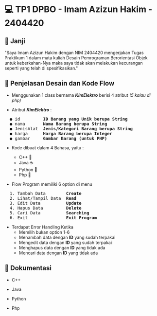# 💻 TP1 DPBO - Imam Azizun Hakim - 2404420


## 🤝 Janji
"Saya Imam Azizun Hakim dengan NIM 2404420 mengerjakan Tugas Praktikum 1 dalam mata kuliah Desain Pemrograman Berorientasi Objek untuk keberkahan-Nya maka saya tidak akan melakukan kecurangan seperti yang telah di spesifikasikan."


## 🔀 Penjelasan Desain dan Kode Flow
- Menggunakan 1 class bernama **_KimElektro_** berisi 4 atribut _(5 kalau di php)_
  
- Atribut **_KimElektro_** :
<pre>
  ● id         <strong>ID Barang yang Unik berupa String</strong>
  ● nama       <strong>Nama Barang berupa String</strong>
  ● JenisAlat  <strong>Jenis/Kategori Barang berupa String</strong>
  ● harga      <strong>Harga Barang berupa Integer</strong>
  ● gambar     <strong>Gambar Barang (untuk PHP)</strong>
</pre>

- Kode dibuat dalam 4 Bahasa, yaitu :
  - C++ 💠
  - Java ☕
  - Python 🐍
  - Php 🐘

- Flow Program memiliki 6 option di menu
<pre>
  1. Tambah Data        <strong>Create</strong>
  2. Lihat/Tampil Data  <strong>Read</strong>
  3. Edit Data          <strong>Update</strong>
  4. Hapus Data         <strong>Delete</strong>
  5. Cari Data          <strong>Searching</strong>
  6. Exit               <strong>Exit Program</strong>
</pre>

- Terdapat Error Handling Ketika
  - Memilih bukan option 1-6
  - Menambah data dengan **ID** yang sudah terpakai
  - Mengedit data dengan **ID** yang sudah terpakai
  - Menghapus data dengan **ID** yang tidak ada
  - Mencari data dengan **ID** yang tidak ada
    
 ## 📝 Dokumentasi
 - C++

 - Java

 - Python

 - Php
 
